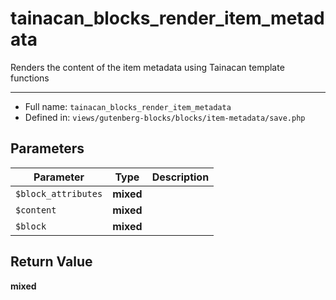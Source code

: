 # tainacan_blocks_render_item_metadata


Renders the content of the item metadata
using Tainacan template functions

***

* Full name: `tainacan_blocks_render_item_metadata`
* Defined in: `views/gutenberg-blocks/blocks/item-metadata/save.php`

## Parameters

| Parameter           | Type      | Description |
|---------------------|-----------|-------------|
| `$block_attributes` | **mixed** |             |
| `$content`          | **mixed** |             |
| `$block`            | **mixed** |             |

## Return Value

**mixed**
